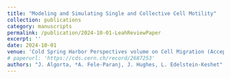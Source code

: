 ```yaml
---
title: "Modeling and Simulating Single and Collective Cell Motility"
collection: publications
category: manuscripts
permalink: /publication/2024-10-01-LeahReviewPaper
excerpt: ''
date: 2024-10-01
venue: 'Cold Spring Harbor Perspectives volume on Cell Migration (Accepted)'
# paperurl: 'https://cds.cern.ch/record/2687253'
authors: "J. Algorta, *A. Fele-Paranj, J. Hughes, L. Edelstein-Keshet"
---
```


